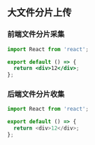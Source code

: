 ## 大文件分片上传

### 前端文件分片采集

```jsx | pure
import React from 'react';

export default () => {
  return <div>12</div>;
};
```

### 后端文件分片收集

```js
import React from 'react';

export default () => {
  return <div>12</div>;
};
```
